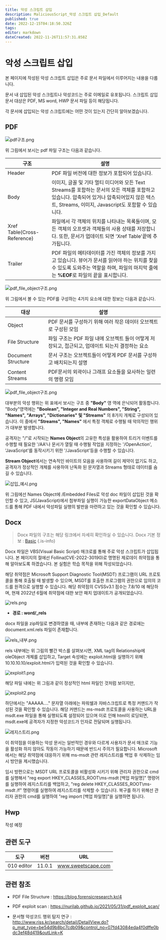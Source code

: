 ```yaml
---
title: 악성 스크립트 삽입
description: MaliciousScript_악성 스크립트 삽입_Default
published: true
date: 2022-12-15T04:18:50.326Z
tags: 
editor: markdown
dateCreated: 2022-11-26T11:57:31.858Z
---
```


# 악성 스크립트 삽입
본 페이지에 작성된 악성 스크립트 삽입은 주로 문서 파일에서 이루어지는 내용을 다룹니다.

문서 내 삽입된 악성 스크립트나 악성코드는 주로 이메일로 유포됩니다. 스크립트 삽입 문서 대상은 PDF, MS word, HWP 문서 파일 등이 해당됩니다.

각 문서에 삽입되는 악성 스크립트에는 어떤 것이 있는지 간단히 알아보겠습니다.

## PDF

![pdf구조.png](/malicious/pdf구조.png)

위 그림에서 보시는 pdf 파일 구조는 다음과 같습니다.


|구조|설명|
|-|-|
|Header|PDF 파일 버전에 대한 정보가 포함되어 있습니다.|
|Body|이미지, 글꼴 및 기타 멀티 미디어와 모든 Text Streams를 포함하는 문서의 모든 객체를 포함하고 있습니다. 압축되어 있거나 압축되어있지 않은 텍스트, Streams, 이미지, Javascript도 포함할 수 있습니다.|
|Xref Table(Cross-Reference)|파일에서 각 객체의 위치를 나타내는 목록들이며, 모든 객체의 오프셋과 객체들의 사용 상태를 저장합니다. 또한, 문서가 업데이트 되면 'Xref Table'끝에 추가됩니다.
|Trailer|PDF 파일의 메타데이터를 가진 객체의 정보를 가지고 있습니다. 뷰어가 문서를 읽어야 하는 위치를 찾을 수 있도록 도와주는 역할을 하며, 파일의 마지막 줄에는 **%EOF**로 파일의 끝을 표시합니다.|

![pdf_file_object구조.png](/malicious/pdf_file_object구조.png)

위 그림에서 볼 수 있는 PDF를 구성하는 4가지 요소에 대한 정보는 다음과 같습니다.

|대상|설명
|-|-|
|Object|PDF 문서를 구성하기 위해 여러 작은 데이터 오브젝트로 구성된 모임|
|File Structure|파일 구조는 PDF 파일 내에 오브젝트 들이 어떻게 저장되고, 접근되고, 업데이트 되는지 결정하는 요소|
|Document Structure|문서 구조는 오브젝트들이 어떻게 PDF 문서를 구성하고 배치되는지 설명|
|Content Streams|PDF문서의 외곽이나 그래프 요소들을 묘사하는 일련의 명령 모임|


![pdf_file_object구조.png](/malicious/pdf_file_object구조.png)

대부분의 악성 행위는 위 표에서 보시는 구조 중 **"Body"** 영 역에 은닉되어 활동합니다. "Body"영역에는 **"Boolean", "Integer and Real Numbers", "String", "Names", "Arrays", "Dictionaries" 및 "Streams"** 의 8가지 개체로 구성되어 있습니다. 이 중에서 **"Streams", "Names"** 에서 특정 객체로 수행될 때 악의적인 행위가 대부분 발생합니다.

공격자는 "/"로 시작되는 **Names Object**의 고유한 특성을 활용하여 트리거 이벤트를 수행할 때 필요한 '/AA'나 문서가 열릴 때 수행될 작업을 지정하는 '/OpenAction', 'JavaScript'를 동작시키기 위한 '/JavaScript'등을 수행할 수 있습니다.

**Stream Object**에서는 연속적인 바이트의 모음을 사용하여 길이 제약이 없기도 하고, 공격자가 정상적인 개체를 사용하여 난독화 된 문자열과 Streams 형태로 데이터를 숨길 수 있습니다.

![삽입_예시.png](/malicious/삽입_예시.png)

위 그림에선 Names Object에 /Embedded Files로 악성 doc 파일이 삽입된 것을 확인할 수 있고, JS(JavaScript)에서 첨부파일 실행이 가능한 exportDataObject 메소드를 통해 PDF 내에서 악성파일 실행의 발판을 마련하고 있는 것을 확인할 수 있습니다. 

## Docx

> Docx 파일의 구조는 해당 링크에서 자세히 확인하실 수 있습니다.
Docx 기본 정보 : [Basic](/ko/Artifact/DocumentFile/Docx/Basic)
{.is-info}


Docx 파일은 VBS(Visual Basic Script) 매크로를 통해 주로 악성 스크립트가 삽입됩니다. 본 페이지의 절에선 Follina(CVE-2022-30190)로 명명된 제로데이 취약점을 통해 알아보도록 하겠습니다. 본 실험은 학습 목적을 위해 작성되었습니다.

해당 취약점은 Microsoft Support Diagnostic Tool(MSDT) 프로그램이 URL 프로토콜을 통해 호출될 때 발생할 수 있으며, MSDT를 호출한 프로그램의 권한으로 임의의 코드를 원격으로 실행할 수 있습니다. 해당 취약점의 CVSSv3.1 점수는 7.8/10 에 해당하며, 현재 2022년 6월에 취약점에 대한 보안 패치 업데이트가 공개되었습니다.


![rels.png](/malicious/rels.png)

- **경로 : word/_rels**

docx 파일을 zip파일로 변경하였을 때, 내부에 존재하는 다음과 같은 경로에는 document.xml.rels 파일이 존재합니다.


![rels_내부.png](/malicious/rels_내부.png)

rels 내부에는 위 그림의 빨간 박스를 살펴보시면, XML tag의 Relationship에 oleObject 개체를 삽입하고, Target 속성에는 exploit.html을 실행하기 위해 10.10.10.10/exploit.html가 입력된 것을 확인할 수 있습니다.

![exploit1.png](/malicious/exploit1.png)

해당 파일 내에는 위 그림과 같이 정상적인 html 파일인 것처럼 보이지만,

![exploit2.png](/malicious/exploit2.png)

하단에서는 "AAAAA...." 문자열 아래에는 파워쉘과 자바스크립트로 특정 커맨드가 작성된 것을 확인할 수 있습니다. 
해당 커맨드는 ms-msdt 프로토콜을 사용하는 URL을 msdt.exe 파일을 통해 실행되도록 설정되어 있으며 이로 인해 html이 로딩되면, msdt.exe에 공격자가 지정한 악성코드가 인자로 전달되며 실행됩니다.

![레지스트리.png](/malicious/레지스트리.png)

이 취약점을 이용하는 악성 문서는 일반적인 경우와 다르게 사용자가 문서 매크로 기능을 활성화 하지 않아도 작동이 가능하기 때문에 반드시 주의가 필요합니다. Microsoft에서는 해당 취약점에 대응하기 위해 ms-msdt 관련 레지스트리를 백업 후 삭제하는 임시 방안을 제시했습니다.

임시 방편으로는 MSDT URL 프로토콜을 비활성화 시키기 위해 관리자 권한으로 cmd를 실행해서 "reg export HKEY_CLASSES_ROOT\ms-msdt [백업 파일명]" 명령어를 실행하여 레지스트리를 백업하고, "reg delete HKEY_CLASSES_ROOT\ms-msdt /f" 명령어를 실행하여 레지스트리를 삭제할 수 있습니다. 복구를 하기 위해선 관리자 권한의 cmd를 실행하여 "reg import [백업 파일명]"을 실행하면 됩니다.



## Hwp
작성 예정

## 관련 도구

|도구|버전|URL|
|-|-|-|
|010 editor|11.0.1|www.sweetscape.com|


## 관련 참조
- PDF File Structure : https://blog.forensicresearch.kr/4

- PDF exploit scan : https://nurilab.github.io/2021/05/31/pdf_exploit_scan/

- 문서형 악성코드 행위 탐지 연구 : 
http://www.riss.kr/search/detail/DetailView.do?p_mat_type=be54d9b8bc7cdb09&control_no=07fd43084eda4f0dffe0bdc3ef48d419&outLink=K


